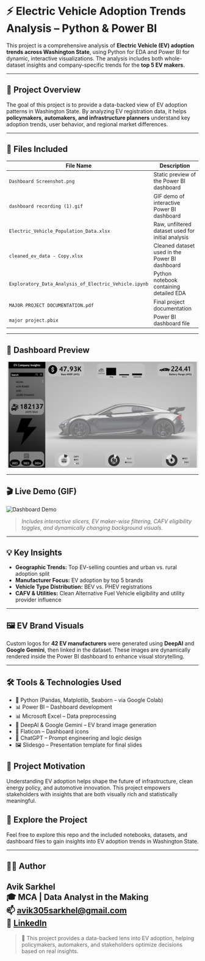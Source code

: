 # ⚡ Electric Vehicle Adoption Trends Analysis – Python & Power BI

This project is a comprehensive analysis of **Electric Vehicle (EV) adoption trends across Washington State**, using Python for EDA and Power BI for dynamic, interactive visualizations. The analysis includes both whole-dataset insights and company-specific trends for the **top 5 EV makers**.

---

## 🧠 Project Overview

The goal of this project is to provide a data-backed view of EV adoption patterns in Washington State. By analyzing EV registration data, it helps **policymakers, automakers, and infrastructure planners** understand key adoption trends, user behavior, and regional market differences.

---

## 📁 Files Included

| File Name                                   | Description                                           |
|--------------------------------------------|-------------------------------------------------------|
| `Dashboard Screenshot.png`                 | Static preview of the Power BI dashboard             |
| `dashboard recording (1).gif`              | GIF demo of interactive Power BI dashboard           |
| `Electric_Vehicle_Population_Data.xlsx`    | Raw, unfiltered dataset used for initial analysis    |
| `cleaned_ev_data - Copy.xlsx`              | Cleaned dataset used in the Power BI dashboard       |
| `Exploratory_Data_Analysis_of_Electric_Vehicle.ipynb` | Python notebook containing detailed EDA     |
| `MAJOR PROJECT DOCUMENTATION.pdf`          | Final project documentation                          |
| `major project.pbix`                       | Power BI dashboard file                              |

---

## 📸 Dashboard Preview

![Dashboard Screenshot](./Dashboard%20Screenshot.png)

---

## 🎬 Live Demo (GIF)

![Dashboard Demo](./dashboard%20recording%20(1).gif)

> _Includes interactive slicers, EV maker-wise filtering, CAFV eligibility toggles, and dynamically changing background visuals._

---

## 💡 Key Insights

- **Geographic Trends:** Top EV-selling counties and urban vs. rural adoption split  
- **Manufacturer Focus:** EV adoption by top 5 brands  
- **Vehicle Type Distribution:** BEV vs. PHEV registrations  
- **CAFV & Utilities:** Clean Alternative Fuel Vehicle eligibility and utility provider influence

---

## 🖼️ EV Brand Visuals

Custom logos for **42 EV manufacturers** were generated using **DeepAI** and **Google Gemini**, then linked in the dataset. These images are dynamically rendered inside the Power BI dashboard to enhance visual storytelling.

---

## 🛠️ Tools & Technologies Used

- 🐍 Python (Pandas, Matplotlib, Seaborn – via Google Colab)
- 📊 Power BI – Dashboard development
- 📊 Microsoft Excel – Data preprocessing
- 🤖 DeepAI & Google Gemini – EV brand image generation
- 🎨 Flaticon – Dashboard icons
- 💬 ChatGPT – Prompt engineering and logic design
- 🖼️ Slidesgo – Presentation template for final slides

## 📌 Project Motivation

Understanding EV adoption helps shape the future of infrastructure, clean energy policy, and automotive innovation. This project empowers stakeholders with insights that are both visually rich and statistically meaningful.

## 🚀 Explore the Project

Feel free to explore this repo and the included notebooks, datasets, and dashboard files to gain insights into EV adoption trends in Washington State.

---

## 👨‍💻 Author

**Avik Sarkhel**  
🎓 MCA | Data Analyst in the Making  
📫 [avik305sarkhel@gmail.com](mailto:avik305sarkhel@gmail.com)  
🔗 [LinkedIn](https://www.linkedin.com/in/avik-sarkhel/)
---

> 🧠 This project provides a data-backed lens into EV adoption, helping policymakers, automakers, and stakeholders optimize decisions based on real insights.
